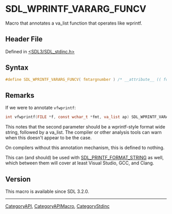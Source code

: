 # SDL_WPRINTF_VARARG_FUNCV

Macro that annotates a va_list function that operates like wprintf.

## Header File

Defined in [<SDL3/SDL_stdinc.h>](https://github.com/libsdl-org/SDL/blob/main/include/SDL3/SDL_stdinc.h)

## Syntax

```c
#define SDL_WPRINTF_VARARG_FUNCV( fmtargnumber ) /* __attribute__ (( format( __wprintf__, fmtargnumber, 0 ))) */
```

## Remarks

If we were to annotate `vfwprintf`:

```c
int vfwprintf(FILE *f, const wchar_t *fmt, va_list ap) SDL_WPRINTF_VARARG_FUNC(2);
```

This notes that the second parameter should be a wprintf-style format wide
string, followed by a va_list. The compiler or other analysis tools can
warn when this doesn't appear to be the case.

On compilers without this annotation mechanism, this is defined to nothing.

This can (and should) be used with
[SDL_PRINTF_FORMAT_STRING](SDL_PRINTF_FORMAT_STRING) as well, which between
them will cover at least Visual Studio, GCC, and Clang.

## Version

This macro is available since SDL 3.2.0.

----
[CategoryAPI](CategoryAPI), [CategoryAPIMacro](CategoryAPIMacro), [CategoryStdinc](CategoryStdinc)


